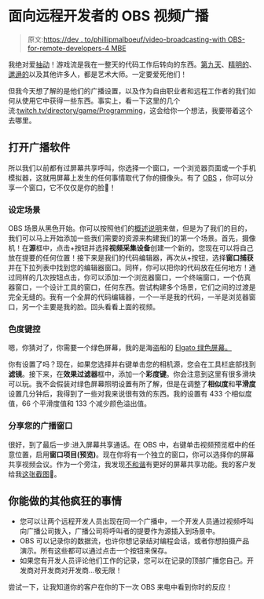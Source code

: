 # 面向远程开发者的 OBS 视频广播

> 原文:[https://dev . to/phillipmalboeuf/video-broadcasting-with OBS-for-remote-developers-4 MBE](https://dev.to/phillipmalboeuf/video-broadcasting-with-obs-for-remote-developers-4mbe)

我绝对爱[抽动](https://www.twitch.tv/)！游戏流是我在一整天的代码工作后转向的东西。[第九天](https://www.twitch.tv/day9tv)、[精明的](https://www.twitch.tv/savjz)、[邋遢的](https://www.twitch.tv/followgrubby)以及其他许多人，都是艺术大师。一定要爱死他们！

但我今天想了解的是他们的广播设置，以及作为自由职业者和远程工作者的我们如何从使用它中获得一些东西。事实上，看一下这里的几个流:[twitch.tv/directory/game/Programming](https://www.twitch.tv/directory/game/Programming)，这会给你一个想法，我要带着这个去哪里。

## [](#open-broadcaster-software)打开广播软件

所以我们以前都有过屏幕共享呼叫，你选择一个窗口，一个浏览器页面或一个手机模拟器，这就用屏幕上发生的任何事情取代了你的摄像头。有了 [OBS](https://obsproject.com/) ，你可以分享一个窗口，它不仅仅是你的脸🤯！

### [](#setting-the-scenes)设定场景

OBS 场景从黑色开始。你可以按照他们的[概述说明](https://obsproject.com/wiki/OBS-Studio-Overview#scenes-and-sources)来做，但是为了我们的目的，我们可以马上开始添加一些我们需要的资源来构建我们的第一个场景。首先，摄像机！在**源**框中，点击+按钮并选择**视频采集设备**创建一个新的。您现在可以将自己放在提要的任何位置！接下来是我们的代码编辑器，再次从+按钮，选择**窗口捕获**并在下拉列表中找到您的编辑器窗口。同样，你可以把你的代码放在任何地方！通过同样的几次按钮点击，你可以添加:一个浏览器窗口，一个终端窗口，一个仿真器窗口，一个设计工具的窗口，任何东西。尝试构建多个场景，它们之间的过渡是完全无缝的。我有一个全屏的代码编辑器，一个一半是我的代码，一半是浏览器窗口，另一个主要是我的脸。回头看看上面的视频。

### [](#chroma-keying)色度键控

嗯，你猜对了，你需要一个绿色屏幕，我的是海盗船的 [Elgato 绿色屏幕。](https://www.amazon.ca/gp/product/B0743Z892W/)

你有设置了吗？现在，如果您选择并右键单击您的相机源，您会在工具栏底部找到**滤镜**。接下来，在**效果过滤器**框中，添加一个**彩度键**。你会注意到这里有很多滑块可以玩。我不会假装对绿色屏幕照明设置有所了解，但是在调整了**相似度**和**平滑度**设置几分钟后，我得到了一些对我来说很有效的东西。我的设置有 433 个相似度值，66 个平滑度值和 133 个减少颜色溢出值。

### [](#sharing-your-broadcast-window)分享您的广播窗口

很好，到了最后一步:进入屏幕共享通话。在 OBS 中，右键单击视频预览框中的任意位置，启用**窗口项目(预览)**。现在你将有一个独立的窗口，你可以选择你的屏幕共享视频会议。作为一个旁注，我发现[不和谐](https://support.discordapp.com/hc/en-us/articles/115000982752-Screen-sharing-Video-Calls)有更好的屏幕共享功能。我的客户发给我[这张截图](http://images.ctfassets.net/igsltvx7i8jl/1m3FcAYH48iFujfkol6wB4/5a7e5f27bcd6bd436af6ec5d5a3ee0b7/Screenshot_2019-05-29_11.17.04.png)🤪。

## [](#other-crazy-things-you-can-do)你能做的其他疯狂的事情

*   您可以让两个远程开发人员出现在同一个广播中，一个开发人员通过视频呼叫向广播公司拨入，广播公司将呼叫者的提要作为源插入到场景中。
*   OBS 可以记录你的数据流，也许你想记录结对编程会话，或者你想拍摄产品演示。所有这些都可以通过点击一个按钮来保存。
*   如果您有开发人员评论他们工作的记录，您可以在记录的顶部广播您自己。开发商对开发商对开发商...敬无限！

尝试一下，让我知道你的客户在你的下一次 OBS 来电中看到你时的反应！